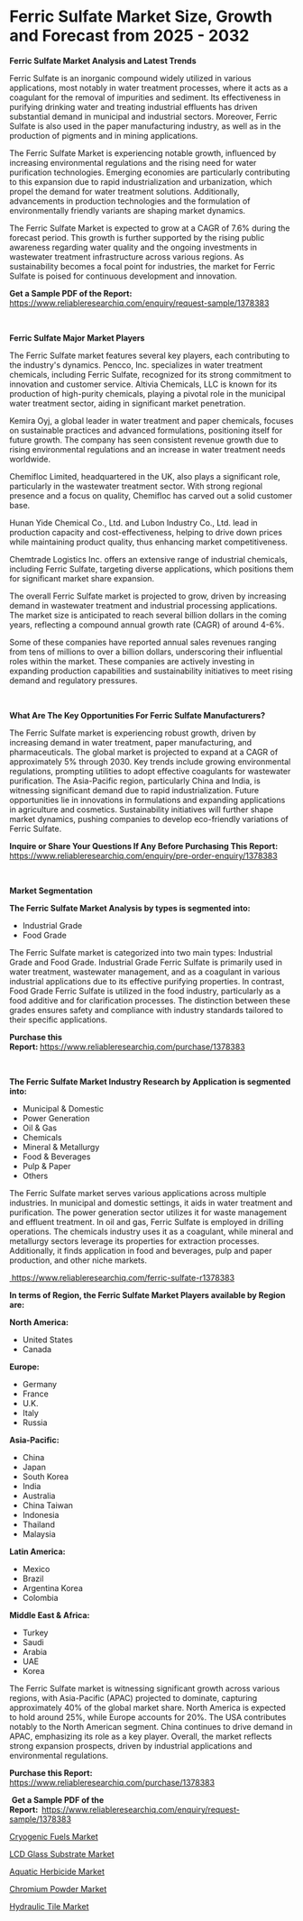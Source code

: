 <p><h1>Ferric Sulfate Market Size, Growth and Forecast from 2025 - 2032</h1></p><p><strong>Ferric Sulfate Market Analysis and Latest Trends</strong></p>
<p><p>Ferric Sulfate is an inorganic compound widely utilized in various applications, most notably in water treatment processes, where it acts as a coagulant for the removal of impurities and sediment. Its effectiveness in purifying drinking water and treating industrial effluents has driven substantial demand in municipal and industrial sectors. Moreover, Ferric Sulfate is also used in the paper manufacturing industry, as well as in the production of pigments and in mining applications.</p><p>The Ferric Sulfate Market is experiencing notable growth, influenced by increasing environmental regulations and the rising need for water purification technologies. Emerging economies are particularly contributing to this expansion due to rapid industrialization and urbanization, which propel the demand for water treatment solutions. Additionally, advancements in production technologies and the formulation of environmentally friendly variants are shaping market dynamics.</p><p>The Ferric Sulfate Market is expected to grow at a CAGR of 7.6% during the forecast period. This growth is further supported by the rising public awareness regarding water quality and the ongoing investments in wastewater treatment infrastructure across various regions. As sustainability becomes a focal point for industries, the market for Ferric Sulfate is poised for continuous development and innovation.</p></p>
<p><strong>Get a Sample PDF of the Report:&nbsp;</strong> <a href="https://www.reliableresearchiq.com/enquiry/request-sample/1378383?utm_campaign=1870&utm_medium=2&utm_source=Github&utm_content=ia&utm_term=31032025&utm_id=ferric-sulfate">https://www.reliableresearchiq.com/enquiry/request-sample/1378383</a></p>
<p>&nbsp;</p>
<p><strong>Ferric Sulfate Major Market Players</strong></p>
<p><p>The Ferric Sulfate market features several key players, each contributing to the industry's dynamics. Pencco, Inc. specializes in water treatment chemicals, including Ferric Sulfate, recognized for its strong commitment to innovation and customer service. Altivia Chemicals, LLC is known for its production of high-purity chemicals, playing a pivotal role in the municipal water treatment sector, aiding in significant market penetration.</p><p>Kemira Oyj, a global leader in water treatment and paper chemicals, focuses on sustainable practices and advanced formulations, positioning itself for future growth. The company has seen consistent revenue growth due to rising environmental regulations and an increase in water treatment needs worldwide. </p><p>Chemifloc Limited, headquartered in the UK, also plays a significant role, particularly in the wastewater treatment sector. With strong regional presence and a focus on quality, Chemifloc has carved out a solid customer base.</p><p>Hunan Yide Chemical Co., Ltd. and Lubon Industry Co., Ltd. lead in production capacity and cost-effectiveness, helping to drive down prices while maintaining product quality, thus enhancing market competitiveness.</p><p>Chemtrade Logistics Inc. offers an extensive range of industrial chemicals, including Ferric Sulfate, targeting diverse applications, which positions them for significant market share expansion.</p><p>The overall Ferric Sulfate market is projected to grow, driven by increasing demand in wastewater treatment and industrial processing applications. The market size is anticipated to reach several billion dollars in the coming years, reflecting a compound annual growth rate (CAGR) of around 4-6%.</p><p>Some of these companies have reported annual sales revenues ranging from tens of millions to over a billion dollars, underscoring their influential roles within the market. These companies are actively investing in expanding production capabilities and sustainability initiatives to meet rising demand and regulatory pressures.</p></p>
<p>&nbsp;</p>
<p><strong>What Are The Key Opportunities For Ferric Sulfate Manufacturers?</strong></p>
<p><p>The Ferric Sulfate market is experiencing robust growth, driven by increasing demand in water treatment, paper manufacturing, and pharmaceuticals. The global market is projected to expand at a CAGR of approximately 5% through 2030. Key trends include growing environmental regulations, prompting utilities to adopt effective coagulants for wastewater purification. The Asia-Pacific region, particularly China and India, is witnessing significant demand due to rapid industrialization. Future opportunities lie in innovations in formulations and expanding applications in agriculture and cosmetics. Sustainability initiatives will further shape market dynamics, pushing companies to develop eco-friendly variations of Ferric Sulfate.</p></p>
<p><strong>Inquire or Share Your Questions If Any Before Purchasing This Report:</strong> <a href="https://www.reliableresearchiq.com/enquiry/pre-order-enquiry/1378383?utm_campaign=1870&utm_medium=2&utm_source=Github&utm_content=ia&utm_term=31032025&utm_id=ferric-sulfate">https://www.reliableresearchiq.com/enquiry/pre-order-enquiry/1378383</a></p>
<p>&nbsp;</p>
<p><strong>Market Segmentation</strong></p>
<p><strong>The Ferric Sulfate Market Analysis by types is segmented into:</strong></p>
<p><ul><li>Industrial Grade</li><li>Food Grade</li></ul></p>
<p><p>The Ferric Sulfate market is categorized into two main types: Industrial Grade and Food Grade. Industrial Grade Ferric Sulfate is primarily used in water treatment, wastewater management, and as a coagulant in various industrial applications due to its effective purifying properties. In contrast, Food Grade Ferric Sulfate is utilized in the food industry, particularly as a food additive and for clarification processes. The distinction between these grades ensures safety and compliance with industry standards tailored to their specific applications.</p></p>
<p><strong>Purchase this Report:&nbsp;</strong><a href="https://www.reliableresearchiq.com/purchase/1378383?utm_campaign=1870&utm_medium=2&utm_source=Github&utm_content=ia&utm_term=31032025&utm_id=ferric-sulfate">https://www.reliableresearchiq.com/purchase/1378383</a></p>
<p>&nbsp;</p>
<p><strong>The Ferric Sulfate Market Industry Research by Application is segmented into:</strong></p>
<p><ul><li>Municipal & Domestic</li><li>Power Generation</li><li>Oil & Gas</li><li>Chemicals</li><li>Mineral & Metallurgy</li><li>Food & Beverages</li><li>Pulp & Paper</li><li>Others</li></ul></p>
<p><p>The Ferric Sulfate market serves various applications across multiple industries. In municipal and domestic settings, it aids in water treatment and purification. The power generation sector utilizes it for waste management and effluent treatment. In oil and gas, Ferric Sulfate is employed in drilling operations. The chemicals industry uses it as a coagulant, while mineral and metallurgy sectors leverage its properties for extraction processes. Additionally, it finds application in food and beverages, pulp and paper production, and other niche markets.</p></p>
<p><a href="https://www.reliableresearchiq.com/ferric-sulfate-r1378383?utm_campaign=1870&utm_medium=2&utm_source=Github&utm_content=ia&utm_term=31032025&utm_id=ferric-sulfate">&nbsp;https://www.reliableresearchiq.com/ferric-sulfate-r1378383</a></p>
<p><strong>In terms of Region, the Ferric Sulfate Market Players available by Region are:</strong></p>
<p>
    <p> <strong> North America: </strong>
        <ul>
            <li>United States</li>
            <li>Canada</li>
        </ul>
        </p> 
    <p> <strong> Europe: </strong>
        <ul>
            <li>Germany</li>
            <li>France</li>
            <li>U.K.</li>
            <li>Italy</li>
            <li>Russia</li>
        </ul>
        </p> 
    <p> <strong> Asia-Pacific: </strong>
        <ul>
            <li>China</li>
            <li>Japan</li>
            <li>South Korea</li>
            <li>India</li>
            <li>Australia</li>
            <li>China Taiwan</li>
            <li>Indonesia</li>
            <li>Thailand</li>
            <li>Malaysia</li>
        </ul>
        </p> 
    <p> <strong> Latin America: </strong>
        <ul>
            <li>Mexico</li>
            <li>Brazil</li>
            <li>Argentina Korea</li>
            <li>Colombia</li>
        </ul>
        </p> 
    <p> <strong> Middle East & Africa: </strong>
        <ul>
            <li>Turkey</li>
            <li>Saudi</li>
            <li>Arabia</li>
            <li>UAE</li>
            <li>Korea</li>
        </ul>
    </p>
    </p>
<p><p>The Ferric Sulfate market is witnessing significant growth across various regions, with Asia-Pacific (APAC) projected to dominate, capturing approximately 40% of the global market share. North America is expected to hold around 25%, while Europe accounts for 20%. The USA contributes notably to the North American segment. China continues to drive demand in APAC, emphasizing its role as a key player. Overall, the market reflects strong expansion prospects, driven by industrial applications and environmental regulations.</p></p>
<p><strong>Purchase this Report: </strong><a href="https://www.reliableresearchiq.com/purchase/1378383?utm_campaign=1870&utm_medium=2&utm_source=Github&utm_content=ia&utm_term=31032025&utm_id=ferric-sulfate">https://www.reliableresearchiq.com/purchase/1378383</a></p>
<p>&nbsp;<strong>Get a Sample PDF of the Report:&nbsp;&nbsp;</strong><a href="https://www.reliableresearchiq.com/enquiry/request-sample/1378383?utm_campaign=1870&utm_medium=2&utm_source=Github&utm_content=ia&utm_term=31032025&utm_id=ferric-sulfate">https://www.reliableresearchiq.com/enquiry/request-sample/1378383</a></p>
<p><strong></strong></p>
<p><p><a href="https://github.com/saguegrody74/Market-Research-Report-List-1/blob/main/cryogenic-fuels-market.md?utm_campaign=1870&utm_medium=2&utm_source=Github&utm_content=ia&utm_term=31032025&utm_id=ferric-sulfate">Cryogenic Fuels Market</a></p><p><a href="https://github.com/yuukoleuda/Market-Research-Report-List-1/blob/main/lcd-glass-substrate-market.md?utm_campaign=1870&utm_medium=2&utm_source=Github&utm_content=ia&utm_term=31032025&utm_id=ferric-sulfate">LCD Glass Substrate Market</a></p><p><a href="https://github.com/tornapruttuz/Market-Research-Report-List-1/blob/main/aquatic-herbicide-market.md?utm_campaign=1870&utm_medium=2&utm_source=Github&utm_content=ia&utm_term=31032025&utm_id=ferric-sulfate">Aquatic Herbicide Market</a></p><p><a href="https://github.com/denighoylen1/Market-Research-Report-List-1/blob/main/chromium-powder-market.md?utm_campaign=1870&utm_medium=2&utm_source=Github&utm_content=ia&utm_term=31032025&utm_id=ferric-sulfate">Chromium Powder Market</a></p><p><a href="https://github.com/marteyfito9/Market-Research-Report-List-1/blob/main/hydraulic-tile-market.md?utm_campaign=1870&utm_medium=2&utm_source=Github&utm_content=ia&utm_term=31032025&utm_id=ferric-sulfate">Hydraulic Tile Market</a></p></p>